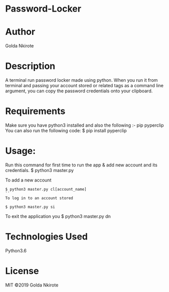 # Password-Locker

# Author
Golda Nkirote

# Description
A terminal run password locker made using python. When you run it from terminal and passing your account stored or related tags as a command line argument, you can copy the password credentials onto your clipboard.

# Requirements
Make sure you have python3 installed and also the following :-
 pip
 pyperclip
You can also run the following code:
$ pip install pyperclip

# Usage:  
Run this command for first time to run the app & add new account and its credentials.
$ python3 master.py

To add a new account
```
$ python3 master.py cl[account_name]
``
To log in to an account stored

$ python3 master.py si
```
To exit the application you
$ python3 master.py dn

# Technologies Used
Python3.6

# License
MIT ©2019 Golda Nkirote